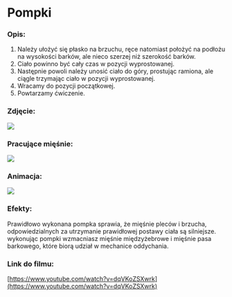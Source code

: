 # Pompki

### Opis:
1. Należy ułożyć się płasko na brzuchu, ręce natomiast położyć na podłożu na wysokości barków, ale nieco szerzej niż szerokość barków. 
2. Ciało powinno być cały czas w pozycji wyprostowanej. 
3. Następnie powoli należy unosić ciało do góry, prostując ramiona, ale ciągle trzymając ciało w pozycji wyprostowanej.
4. Wracamy do pozycji początkowej.
5. Powtarzamy ćwiczenie.

### Zdjęcie:
![](exercise/pompki/pompki.jpg)

### Pracujące mięśnie:
![](exercise/pompki/pompki.png)

### Animacja:
![](exercise/pompki/pompki.gif)

### Efekty:
Prawidłowo wykonana pompka sprawia, że mięśnie pleców i brzucha, odpowiedzialnych za utrzymanie prawidłowej postawy ciała są silniejsze. wykonując pompki wzmacniasz mięśnie międzyżebrowe i mięśnie pasa barkowego, które biorą udział w mechanice oddychania.

### Link do filmu:
[https://www.youtube.com/watch?v=dqVKoZSXwrk](https://www.youtube.com/watch?v=dqVKoZSXwrk)
